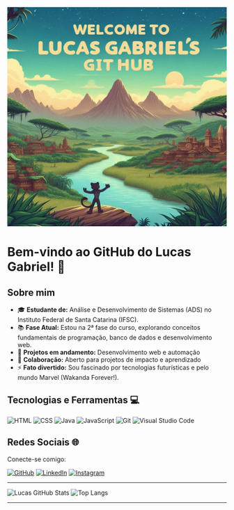 <img src="./imagemwakada.png" alt="Bem-vindo ao GitHub do Lucas Gabriel" width="700">

# Bem-vindo ao GitHub do Lucas Gabriel! 👋

## Sobre mim
- 🎓 **Estudante de:** Análise e Desenvolvimento de Sistemas (ADS) no Instituto Federal de Santa Catarina (IFSC).
- 📚 **Fase Atual:** Estou na 2ª fase do curso, explorando conceitos fundamentais de programação, banco de dados e desenvolvimento web.
- 🌟 **Projetos em andamento:** Desenvolvimento web e automação
- 🤝 **Colaboração:** Aberto para projetos de impacto e aprendizado
- ⚡ **Fato divertido:** Sou fascinado por tecnologias futurísticas e pelo mundo Marvel (Wakanda Forever!).


## Tecnologias e Ferramentas 💻

![HTML](https://img.shields.io/badge/HTML-E34F26?style=for-the-badge&logo=html5&logoColor=white)
![CSS](https://img.shields.io/badge/CSS-1572B6?style=for-the-badge&logo=css3&logoColor=white)
![Java](https://img.shields.io/badge/Java-ED8B00?style=for-the-badge&logo=java&logoColor=white)
![JavaScript](https://img.shields.io/badge/JavaScript-F7DF1E?style=for-the-badge&logo=javascript&logoColor=black)
![Git](https://img.shields.io/badge/Git-F05032?style=for-the-badge&logo=git&logoColor=white)
![Visual Studio Code](https://img.shields.io/badge/VSCode-0078D4?style=for-the-badge&logo=visualstudiocode&logoColor=white)

## Redes Sociais 🌐
Conecte-se comigo:

[![GitHub](https://img.shields.io/badge/GitHub-000?style=for-the-badge&logo=github&logoColor=white)](https://github.com/lucasgdsilva)
[![LinkedIn](https://img.shields.io/badge/LinkedIn-0077B5?style=for-the-badge&logo=linkedin&logoColor=white)](https://www.linkedin.com/in/seu-usuario)
[![Instagram](https://img.shields.io/badge/Instagram-E4405F?style=for-the-badge&logo=instagram&logoColor=white)](https://instagram.com/seu-usuario)

---



![Lucas GitHub Stats](https://github-readme-stats.vercel.app/api?username=lucasgdsilva&show_icons=true&theme=chartreuse-dark)
![Top Langs](https://github-readme-stats.vercel.app/api/top-langs/?username=lucasgdsilva&layout=compact&theme=chartreuse-dark)

---

